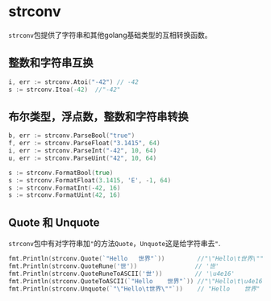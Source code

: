 # strconv

`strconv`包提供了字符串和其他golang基础类型的互相转换函数。

## 整数和字符串互换

```go
i, err := strconv.Atoi("-42") // -42
s := strconv.Itoa(-42)  //"-42"
```

## 布尔类型，浮点数，整数和字符串转换

```go
b, err := strconv.ParseBool("true")
f, err := strconv.ParseFloat("3.1415", 64)
i, err := strconv.ParseInt("-42", 10, 64)
u, err := strconv.ParseUint("42", 10, 64)

s := strconv.FormatBool(true)
s := strconv.FormatFloat(3.1415, 'E', -1, 64)
s := strconv.FormatInt(-42, 16)
s := strconv.FormatUint(42, 16)
```

## Quote 和 Unquote

`strconv`包中有对字符串加`"`的方法`Quote`，`Unquote`这是给字符串去`"`.

```go
fmt.Println(strconv.Quote(`"Hello   世界"`))         //"\"Hello\t世界\""
fmt.Println(strconv.QuoteRune('世'))                // '世'
fmt.Println(strconv.QuoteRuneToASCII('世'))         // '\u4e16'
fmt.Println(strconv.QuoteToASCII(`"Hello    世界"`)) //"\"Hello\t\u4e16\u754c\""
fmt.Println(strconv.Unquote(`"\"Hello\t世界\""`))    // "Hello    世界" <nil>
```